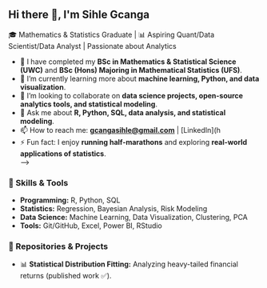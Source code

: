 ## Hi there 👋, I'm Sihle Gcanga

🎓 Mathematics & Statistics Graduate | 📊 Aspiring Quant/Data Scientist/Data Analyst | Passionate about Analytics  


- 🔭 I have completed my **BSc in Mathematics & Statistical Science (UWC)** and **BSc (Hons) Majoring in Mathematical Statistics (UFS)**.
- 🌱 I’m currently learning more about **machine learning, Python, and data visualization**.
- 👯 I’m looking to collaborate on **data science projects, open-source analytics tools, and statistical modeling**.
- 💬 Ask me about **R, Python, SQL, data analysis, and statistical modeling**.
- 📫 How to reach me: **gcangasihle@gmail.com** | [LinkedIn](h
- ⚡ Fun fact: I enjoy **running half-marathons** and exploring **real-world applications of statistics**.  
-->

### 🚀 Skills & Tools  
- **Programming:** R, Python, SQL  
- **Statistics:** Regression, Bayesian Analysis, Risk Modeling  
- **Data Science:** Machine Learning, Data Visualization, Clustering, PCA  
- **Tools:** Git/GitHub, Excel, Power BI, RStudio

### 📂 Repositories & Projects  
- 📊 **Statistical Distribution Fitting:** Analyzing heavy-tailed financial returns (published work ✅).  
